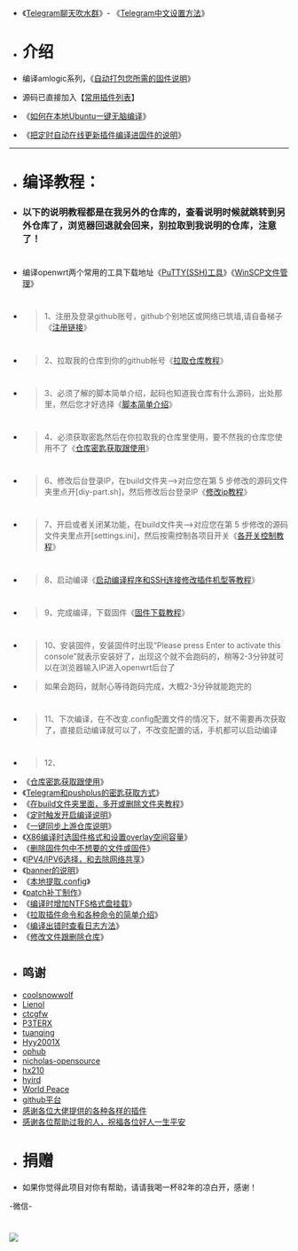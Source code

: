 - 《[Telegram聊天吹水群](https://t.me/heiheiheio)》- 《[Telegram中文设置方法](https://github.com/danshui-git/shuoming/blob/master/tele.md)》


- # 介绍

- 编译amlogic系列，《[自动打包您所需的固件说明](https://github.com/danshui-git/shuoming/blob/master/Amlogic.md)》

- 源码已直接加入【[常用插件列表](https://github.com/danshui-git/shuoming/blob/master/%E5%90%8D%E7%A7%B0.md)】

- 《[如何在本地Ubuntu一键无脑编译](https://github.com/281677160/bendi)》
 
- 《[把定时自动在线更新插件编译进固件的说明](https://github.com/danshui-git/shuoming/blob/master/%E5%AE%9A%E6%97%B6%E6%9B%B4%E6%96%B0%E6%8F%92%E4%BB%B6.md)》

---
#
- # 编译教程：
- ### 以下的说明教程都是在我另外的仓库的，查看说明时候就跳转到另外仓库了，浏览器回退就会回来，别拉取到我说明的仓库，注意了！
#
- 编译openwrt两个常用的工具下载地址《[PuTTY(SSH)工具](https://github.com/danshui-git/shuoming/blob/master/Putty%E5%B7%A5%E5%85%B7%E4%B8%8B%E8%BD%BD.md)》《[WinSCP文件管理](https://github.com/danshui-git/shuoming/blob/master/WinSCP.md)》
#
- > 1、注册及登录github账号，github个别地区或网络已筑墙,请自备梯子《[注册链接](https://github.com)》
#
- > 2、拉取我的仓库到你的github帐号《[拉取仓库教程](https://github.com/danshui-git/shuoming/blob/master/1%E6%8B%89%E5%8F%96%E4%BB%93%E5%BA%93.md)》
#
- > 3、必须了解的脚本简单介绍，起码也知道我仓库有什么源码，出处那里，然后您才好选择《[脚本简单介绍](https://github.com/danshui-git/shuoming/blob/master/%E7%AE%80%E5%8D%95%E4%BB%8B%E7%BB%8D%E6%96%B0%E8%84%9A%E6%9C%AC.md)》
#
- > 4、必须获取密匙然后在你拉取我的仓库里使用，要不然我的仓库您使用不了《[仓库密匙获取跟使用](https://github.com/danshui-git/shuoming/blob/master/jm.md)》
#
- > 6、修改后台登录IP，在build文件夹-->对应您在第 5 步修改的源码文件夹里点开[diy-part.sh]，然后修改后台登录IP《[修改ip教程](https://github.com/danshui-git/shuoming/blob/master/ip.md)》
#
- > 7、开启或者关闭某功能，在build文件夹-->对应您在第 5 步修改的源码文件夹里点开[settings.ini]，然后按需控制各项目开关《[各开关控制教程](https://github.com/danshui-git/shuoming/blob/master/kaiguan.md)》
#
- > 8、启动编译《[启动编译程序和SSH连接修改插件机型等教程](https://github.com/danshui-git/shuoming/blob/master/config.md)》
#
- > 9、完成编译，下载固件《[固件下载教程](https://github.com/danshui-git/shuoming/blob/master/4%E5%9B%BA%E4%BB%B6%E4%B8%8B%E8%BD%BD.md)》
#
- > 10、安装固件，安装固件时出现“Please press Enter to activate this console”就表示安装好了，出现这个就不会跑码的，稍等2-3分钟就可以在浏览器输入IP进入openwrt后台了
- > 如果会跑码，就耐心等待跑码完成，大概2-3分钟就能跑完的
#
- > 11、下次编译，在不改变.config配置文件的情况下，就不需要再次获取了，直接启动编译就可以了，不改变配置的话，手机都可以启动编译
#
- > 12、
- 《[仓库密匙获取跟使用](https://github.com/danshui-git/shuoming/blob/master/jm.md)》
- 《[Telegram和pushplus的密匙获取方式](https://github.com/danshui-git/shuoming/blob/master/bot.md)》
- 《[在build文件夹里面，多开或删除文件夹教程](https://github.com/danshui-git/shuoming/blob/master/jlck.md)》
- 《[定时触发开启编译说明](https://github.com/danshui-git/shuoming/blob/master/%E5%AE%9A%E6%97%B6%E7%BC%96%E8%AF%91%E8%AF%B4%E6%98%8E.md)》
- 《[一键同步上游仓库说明](https://github.com/danshui-git/shuoming/blob/master/chongxinfork.md)》
- 《[X86编译时选固件格式和设置overlay空间容量](https://github.com/danshui-git/shuoming/blob/master/overlay.md)》
- 《[删除固件包中不想要的文件或固件](https://github.com/danshui-git/shuoming/blob/master/%E5%9B%BA%E4%BB%B6%E6%96%87%E4%BB%B6%E5%A4%B9%E6%95%B4%E7%90%86.md)》
- 《[IPV4/IPV6选择，和去除网络共享](https://github.com/danshui-git/shuoming/blob/master/%E5%85%B6%E4%BB%96%E8%AF%B4%E6%98%8E.md)》
- 《[banner的说明](https://github.com/danshui-git/shuoming/blob/master/banner%E8%AF%B4%E6%98%8E.md)》
- 《[本地提取.config](https://github.com/danshui-git/shuoming/blob/master/yijianconfig.md)》
- 《[patch补丁制作](https://github.com/danshui-git/shuoming/blob/master/buding.md)》
- 《[编译时增加NTFS格式盘挂载](https://github.com/danshui-git/shuoming/blob/master/NTFS%E6%A0%BC%E5%BC%8F%E4%BC%98%E7%9B%98%E6%8C%82%E8%BD%BD)》
- 《[拉取插件命令和各种命令的简单介绍](https://github.com/danshui-git/shuoming/blob/master/ming.md)》
- 《[编译出错时查看日志方法](https://github.com/danshui-git/shuoming/blob/master/errors.md)》
- 《[修改文件跟删除仓库](https://github.com/danshui-git/shuoming/blob/master/%E5%88%A0%E9%99%A4%E5%92%8C%E4%BF%AE%E6%94%B9%E6%96%87%E4%BB%B6.md)》

#
#
- ## 鸣谢
- [coolsnowwolf](https://github.com/coolsnowwolf/lede.git)
- [Lienol](https://github.com/Lienol/openwrt.git)
- [ctcgfw](https://github.com/project-openwrt/openwrt.git)
- [P3TERX](https://github.com/P3TERX/Actions-OpenWrt)
- [tuanqing](https://github.com/tuanqing/mknop)
- [Hyy2001X](https://github.com/Hyy2001X/AutoBuild-Actions)
- [ophub](https://github.com/ophub/amlogic-s9xxx-openwrt)
- [nicholas-opensource](https://github.com/nicholas-opensource/OpenWrt-Autobuild)
- [hx210](https://github.com/hx210/build-actions)
- <a href="#/README.md">hyird</a>
- <a href="#/README.md">World Peace</a>
- [github平台](https://github.com/)
- <a href="#/README.md">感谢各位大佬提供的各种各样的插件</a>
- <a href="#/README.md">感谢各位帮助过我的人，祝福各位好人一生平安</a>

#
- # 捐赠
- 如果你觉得此项目对你有帮助，请请我喝一杯82年的凉白开，感谢！

-微信-
# <img src="https://github.com/danshui-git/shuoming/blob/master/doc/weixin4.png" />
